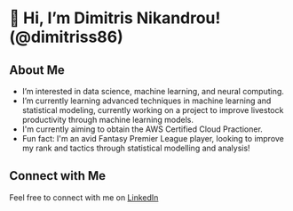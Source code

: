 # 👋 Hi, I’m Dimitris Nikandrou! (@dimitriss86)

## About Me
- I’m interested in data science, machine learning, and neural computing.
- I’m currently learning advanced techniques in machine learning and statistical modeling, currently working on a project to improve livestock productivity through machine learning models.
- I'm currently aiming to obtain the AWS Certified Cloud Practioner.
- Fun fact: I'm an avid Fantasy Premier League player, looking to improve my rank and tactics through statistical modelling and analysis!

## Connect with Me
Feel free to connect with me on [LinkedIn](https://www.linkedin.com/in/dimitris-nikandrou-706a051b5/)
